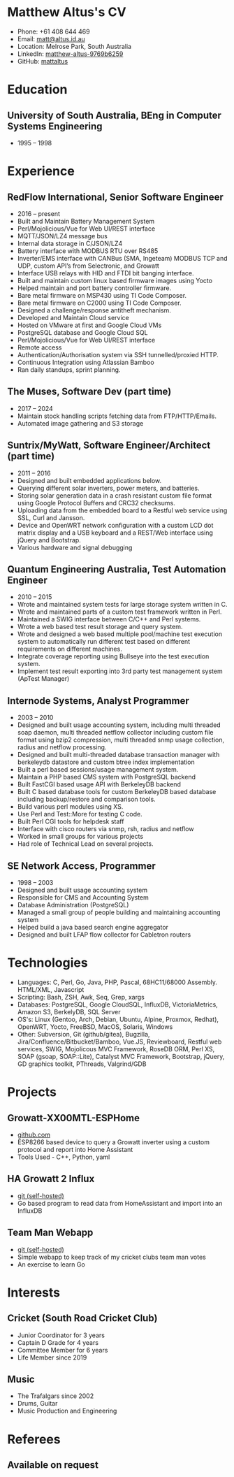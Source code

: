# Matthew Altus's CV

- Phone: +61 408 644 469
- Email: [matt@altus.id.au](mailto:matt@altus.id.au)
- Location: Melrose Park, South Australia
- LinkedIn: [matthew-altus-9769b6259](https://linkedin.com/in/matthew-altus-9769b6259)
- GitHub: [mattaltus](https://github.com/mattaltus)


# Education

## University of South Australia, BEng in Computer Systems Engineering

- 1995 – 1998

# Experience

## RedFlow International, Senior Software Engineer

- 2016 – present
- Built and Maintain Battery Management System
- Perl/Mojolicious/Vue for Web UI/REST interface
- MQTT/JSON/LZ4 message bus
- Internal data storage in C/JSON/LZ4
- Battery interface with MODBUS RTU over RS485
- Inverter/EMS interface with CANBus (SMA, Ingeteam) MODBUS TCP and UDP, custom API’s from Selectronic, and Growatt
- Interface USB relays with HID and FTDI bit banging interface.
- Built and maintain custom linux based firmware images using Yocto
- Helped maintain and port battery controller firmware.
- Bare metal firmware on MSP430 using TI Code Composer.
- Bare metal firmware on C2000 using TI Code Composer.
- Designed a challenge/response antitheft mechanism.
- Developed and Maintain Cloud service
- Hosted on VMware at first and Google Cloud VMs
- PostgreSQL database and Google Cloud SQL
- Perl/Mojolicious/Vue for Web UI/REST interface
- Remote access
- Authentication/Authorisation system via SSH tunnelled/proxied HTTP.
- Continuous Integration using Atlassian Bamboo
- Ran daily standups, sprint planning.

## The Muses, Software Dev (part time)

- 2017 – 2024
- Maintain stock handling scripts fetching data from FTP/HTTP/Emails.
- Automated image gathering and S3 storage

## Suntrix/MyWatt, Software Engineer/Architect (part time)

- 2011 – 2016
- Designed and built embedded applications below.
- Querying different solar inverters, power meters, and batteries.
- Storing solar generation data in a crash resistant custom file format using Google Protocol Buffers and CRC32 checksums.
- Uploading data from the embedded board to a Restful web service using SSL, Curl and Jansson.
- Device and OpenWRT network configuration with a custom LCD dot matrix display and a USB keyboard and a REST/Web interface using jQuery and Bootstrap.
- Various hardware and signal debugging

## Quantum Engineering Australia, Test Automation Engineer

- 2010 – 2015
- Wrote and maintained system tests for large storage system written in C.
- Wrote and maintained parts of a custom test framework written in Perl.
- Maintained a SWIG interface between C/C++ and Perl systems.
- Wrote a web based test result storage and query system.
- Wrote and designed a web based multiple pool/machine test execution system to automatically run different test based on different requirements on different machines.
- Integrate coverage reporting using Bullseye into the test execution system.
- Implement test result exporting into 3rd party test management system (ApTest Manager)

## Internode Systems, Analyst Programmer

- 2003 – 2010
- Designed and built usage accounting system, including multi threaded soap daemon, multi threaded netflow collector including custom file format using bzip2 compression, multi threaded snmp usage collection, radius and netflow processing.
- Designed and built multi-threaded database transaction manager with berkeleydb datastore and custom btree index implementation
- Built a perl based sessions/usage management system.
- Maintain a PHP based CMS system with PostgreSQL backend
- Built FastCGI based usage API with BerkeleyDB backend
- Built C based database tools for custom BerkeleyDB based database including backup/restore and comparison tools.
- Build various perl modules using XS.
- Use Perl and Test::More for testing C code.
- Built Perl CGI tools for helpdesk staff
- Interface with cisco routers via snmp, rsh, radius and netflow
- Worked in small groups for various projects
- Had role of Technical Lead on several projects.

## SE Network Access, Programmer

- 1998 – 2003
- Designed and built usage accounting system
- Responsible for CMS and Accounting System
- Database Administration (PostgreSQL)
- Managed a small group of people building and maintaining accounting system
- Helped build a java based search engine aggregator
- Designed and built LFAP flow collector for Cabletron routers

# Technologies

- Languages: C, Perl, Go, Java, PHP, Pascal, 68HC11/68000 Assembly. HTML/XML, Javascript
- Scripting: Bash, ZSH, Awk, Seq, Grep, xargs
- Databases: PostgreSQL, Google CloudSQL, InfluxDB, VictoriaMetrics, Amazon S3, BerkelyDB, SQL Server
- OS's: Linux (Gentoo, Arch, Debian, Ubuntu, Alpine, Proxmox, Redhat), OpenWRT, Yocto, FreeBSD, MacOS, Solaris, Windows
- Other: Subversion, Git (github/gitea), Bugzilla, Jira/Confluence/Bitbucket/Bamboo, Vue.JS, Reviewboard, Restful web services, SWIG, Mojolicous MVC Framework, RoseDB ORM, Perl XS, SOAP (gsoap, SOAP::Lite), Catalyst MVC Framework, Bootstrap, jQuery, GD graphics toolkit, PThreads, Valgrind/GDB
# Projects

## Growatt-XX00MTL-ESPHome

- [github.com](https://github.com/mattaltus/growatt-XX00MTL-esphome)
- ESP8266 based device to query a Growatt inverter using a custom protocol and report into Home Assistant
- Tools Used - C++, Python, yaml

## HA Growatt 2 Influx

- [git (self-hosted)](https://git.altus.id.au/matt/hagrowatt2influx)
- Go based program to read data from HomeAssistant and import into an InfluxDB

## Team Man Webapp

- [git (self-hosted)](https://git.altus.id.au/matt/teamman)
- Simple webapp to keep track of my cricket clubs team man votes
- An exercise to learn Go

# Interests

## Cricket (South Road Cricket Club)

- Junior Coordinator for 3 years
- Captain D Grade for 4 years
- Committee Member for 6 years
- Life Member since 2019

## Music

- The Trafalgars since 2002
- Drums, Guitar
- Music Production and Engineering

# Referees

## Available on request


